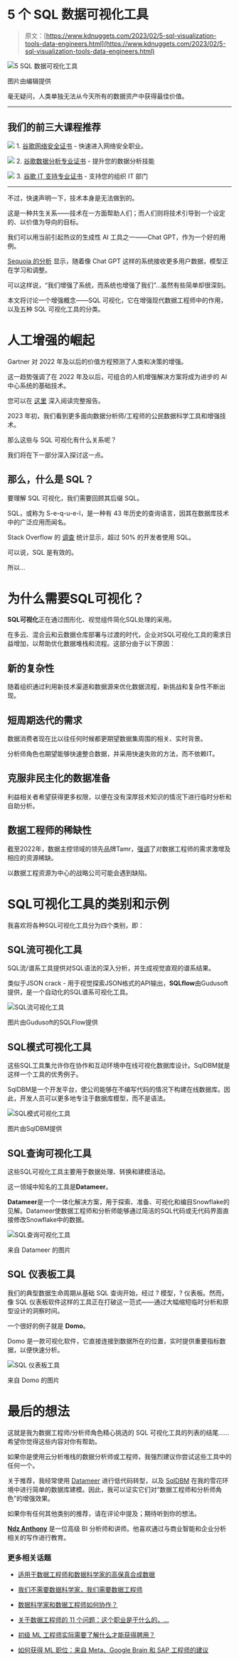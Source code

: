 # 5 个 SQL 数据可视化工具

> 原文：[https://www.kdnuggets.com/2023/02/5-sql-visualization-tools-data-engineers.html](https://www.kdnuggets.com/2023/02/5-sql-visualization-tools-data-engineers.html)

![5 SQL 数据可视化工具](../Images/326c7b979e6fe11615e05243a1425544.png)

图片由编辑提供

毫无疑问，人类单独无法从今天所有的数据资产中获得最佳价值。

* * *

## 我们的前三大课程推荐

![](../Images/0244c01ba9267c002ef39d4907e0b8fb.png) 1\. [谷歌网络安全证书](https://www.kdnuggets.com/google-cybersecurity) - 快速进入网络安全职业。

![](../Images/e225c49c3c91745821c8c0368bf04711.png) 2\. [谷歌数据分析专业证书](https://www.kdnuggets.com/google-data-analytics) - 提升您的数据分析技能

![](../Images/0244c01ba9267c002ef39d4907e0b8fb.png) 3\. [谷歌 IT 支持专业证书](https://www.kdnuggets.com/google-itsupport) - 支持您的组织 IT 部门

* * *

不过，快速声明一下，技术本身是无法做到的。

这是一种共生关系——技术在一方面帮助人们；而人们则将技术引导到一个设定的、以价值为导向的目标。

我们可以用当前引起热议的生成性 AI 工具之一——Chat GPT，作为一个好的用例。

[Sequoia 的分析](https://www.sequoiacap.com/article/generative-ai-a-creative-new-world/) 显示，随着像 Chat GPT 这样的系统接收更多用户数据，模型正在学习和调整。

可以这样说，“我们增强了系统，而系统也增强了我们”…虽然有些简单却很深刻。

本文将讨论一个增强概念——SQL 可视化，它在增强现代数据工程师中的作用，以及五种 SQL 可视化工具的分类。

# 人工增强的崛起

Gartner 对 2022 年及以后的价值方程预测了人类和决策的增强。

这一趋势强调了在 2022 年及以后，可组合的人机增强解决方案将成为进步的 AI 中心系统的基础技术。

您可以在 [这里](https://www.gartner.com/en/articles/gartner-top-10-strategic-technology-trends-for-2023#:~:text=We%20expect%20the%202023%20trends,solutions%2C%20product%20delivery%20and%20connectivity) 深入阅读完整报告。

2023 年初，我们看到更多面向数据分析师/工程师的公民数据科学工具和增强技术。

那么这些与 SQL 可视化有什么关系呢？

我们将在下一部分深入探讨这一点。

## 那么，什么是 SQL？

要理解 SQL 可视化，我们需要回顾其后缀 SQL。

SQL，或称为 S-e-q-u-e-l，是一种有 43 年历史的查询语言，因其在数据库技术中的广泛应用而闻名。

Stack Overflow 的 [调查](https://blog.sqlizer.io/posts/sql-43/) 统计显示，超过 50% 的开发者使用 SQL。

可以说，SQL 是有效的。

所以...

# 为什么需要SQL可视化？

**SQL可视化**正在通过图形化、视觉组件简化SQL处理的采用。

在多云、混合云和云数据仓库部署与过渡的时代，企业对SQL可视化工具的需求日益增加，以帮助优化数据堆栈和流程。这部分由于以下原因：

## 新的复杂性

随着组织通过利用新技术渠道和数据源来优化数据流程，新挑战和复杂性不断出现。

## 短周期迭代的需求

数据消费者现在比以往任何时候都更期望数据集周围的相关、实时背景。

分析师角色也期望能够快速整合数据，并采用快速失败的方法，而不依赖IT。

## 克服非民主化的数据准备

利益相关者希望获得更多权限，以便在没有深厚技术知识的情况下进行临时分析和自助分析。

## 数据工程师的稀缺性

截至2022年，数据主控领域的领先品牌Tamr，[强调](https://www.tamr.com/blog/theres-a-data-engineer-shortage-4-reasons-why/#:~:text=There%20are%20four%20primary%20factors,skills%2C%20salary%2C%20and%20burnout.&text=Do%20a%20quick%20search%20for,more%20than%20just%20a%20few.)了对数据工程师的需求激增及相应的资源稀缺。

以数据工程资源为中心的战略公司可能会遇到缺陷。

# SQL可视化工具的类别和示例

我喜欢将各种SQL可视化工具分为四个类别，即：

## SQL流可视化工具

SQL流/谱系工具提供对SQL语法的深入分析，并生成视觉直观的谱系结果。

类似于JSON crack - 用于视觉探索JSON格式的API输出，**SQLflow**由Gudusoft提供，是一个自动化的SQL谱系可视化工具。

![SQL流可视化工具](../Images/f8a3aa05ff5d67ae505cdab0ef9f87e2.png)

图片由Gudusoft的SQLFlow提供

## SQL模式可视化工具

这些SQL工具集允许你在协作和互动环境中在线可视化数据库设计。SqlDBM就是这样一个工具的优秀例子。

SqlDBM是一个开发平台，使公司能够在不编写代码的情况下构建在线数据库。因此，开发人员可以更多地专注于数据库模型，而不是语法。

![SQL模式可视化工具](../Images/c4b0a2a7fb2fc35889ef54a68448760c.png)

图片由SqlDBM提供

## SQL查询可视化工具

这些SQL可视化工具主要用于数据处理、转换和建模活动。

这一领域中知名的工具是**Datameer**。

**Datameer**是一个一体化解决方案，用于探索、准备、可视化和编目Snowflake的见解。Datameer使数据工程师和分析师能够通过简洁的SQL代码或无代码界面直接修改Snowflake中的数据。

![SQL查询可视化工具](../Images/e8570b9566ecc91215becdb9f5f35ca4.png)

来自 Datameer 的图片

## SQL 仪表板工具

我们的典型数据生命周期从基础 SQL 查询开始，经过 ? 模型，? 仪表板。然而，像 SQL 仪表板软件这样的工具正在打破这一范式——通过大幅缩短临时分析和原型设计的洞察时间。

一个很好的例子就是 **Domo**。

Domo 是一款可视化软件，它直接连接到数据所在的位置，实时提供重要指标数据，以便快速分析。

![SQL 仪表板工具](../Images/94ddb019b31c819e8cd35990ffcb31d2.png)

来自 Domo 的图片

# 最后的想法

这就是我为数据工程师/分析师角色精心挑选的 SQL 可视化工具的列表的结尾……希望你觉得这些内容对你有帮助。

如果你是使用云分析堆栈的数据分析师或工程师，我强烈建议你尝试这些工具中的任何一个。

关于推荐，我经常使用 [Datameer](http://datameer.com/) 进行低代码转型，以及 [SqlDBM](https://sqldbm.com/Home/) 在我的雪花环境中进行简单的数据库建模。因此，我可以证实它们对“数据工程师和分析师角色”的增强效果。

如果你有任何其他类别的推荐，请在评论中提及；期待听到你的想法。

**[Ndz Anthony](https://medium.com/@Ndz_Anthony)** 是一位高级 BI 分析师和讲师。他喜欢通过与商业智能和企业分析相关的写作进行教育。

### 更多相关话题

+   [适用于数据工程师和数据科学家的高保真合成数据](https://www.kdnuggets.com/2022/tonic-high-fidelity-synthetic-data-engineers-scientists-alike.html)

+   [我们不需要数据科学家，我们需要数据工程师](https://www.kdnuggets.com/2021/02/dont-need-data-scientists-need-data-engineers.html)

+   [数据科学家和数据工程师如何协作？](https://www.kdnuggets.com/2022/08/data-scientists-data-engineers-work-together.html)

+   [关于数据工程师的 11 个问题：这个职业是干什么的，…](https://www.kdnuggets.com/2022/10/11-questions-data-engineers-profession-heading.html)

+   [初级 ML 工程师实际需要了解什么才能获得聘用？](https://www.kdnuggets.com/what-junior-ml-engineers-actually-need-to-know-to-get-hired)

+   [如何获得 ML 职位：来自 Meta、Google Brain 和 SAP 工程师的建议](https://www.kdnuggets.com/2022/08/corise-land-ml-job-advice-engineers-meta-google-brain-sap.html)
